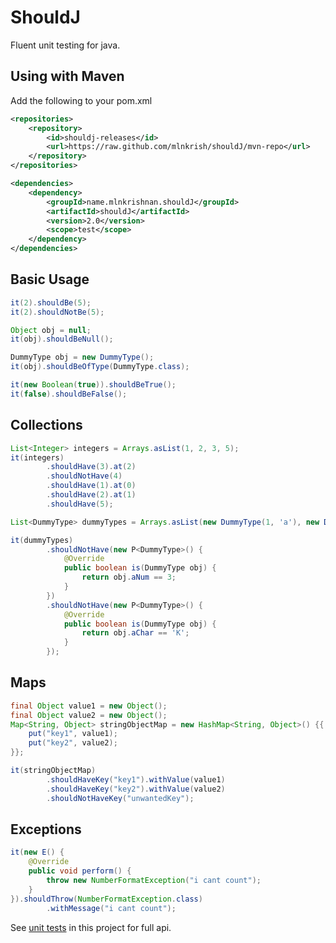 # ShouldJ

Fluent unit testing for java.

## Using with Maven

Add the following to your pom.xml

```xml
<repositories>
    <repository>
        <id>shouldj-releases</id>
        <url>https://raw.github.com/mlnkrish/shouldJ/mvn-repo</url>
    </repository>
</repositories>

<dependencies>
    <dependency>
        <groupId>name.mlnkrishnan.shouldJ</groupId>
        <artifactId>shouldJ</artifactId>
        <version>2.0</version>
        <scope>test</scope>
    </dependency>
</dependencies>
```

## Basic Usage


```java
it(2).shouldBe(5);
it(2).shouldNotBe(5);

Object obj = null;
it(obj).shouldBeNull();

DummyType obj = new DummyType();
it(obj).shouldBeOfType(DummyType.class);

it(new Boolean(true)).shouldBeTrue();
it(false).shouldBeFalse();
```

## Collections

```java
List<Integer> integers = Arrays.asList(1, 2, 3, 5);
it(integers)
        .shouldHave(3).at(2)
        .shouldNotHave(4)
        .shouldHave(1).at(0)
        .shouldHave(2).at(1)
        .shouldHave(5);

List<DummyType> dummyTypes = Arrays.asList(new DummyType(1, 'a'), new DummyType(2, 'b'));

it(dummyTypes)
        .shouldNotHave(new P<DummyType>() {
            @Override
            public boolean is(DummyType obj) {
                return obj.aNum == 3;
            }
        })
        .shouldNotHave(new P<DummyType>() {
            @Override
            public boolean is(DummyType obj) {
                return obj.aChar == 'K';
            }
        });
```

## Maps
```java
final Object value1 = new Object();
final Object value2 = new Object();
Map<String, Object> stringObjectMap = new HashMap<String, Object>() {{
    put("key1", value1);
    put("key2", value2);
}};

it(stringObjectMap)
        .shouldHaveKey("key1").withValue(value1)
        .shouldHaveKey("key2").withValue(value2)
        .shouldNotHaveKey("unwantedKey");
```

## Exceptions
```java
it(new E() {
    @Override
    public void perform() {
        throw new NumberFormatException("i cant count");
    }
}).shouldThrow(NumberFormatException.class)
        .withMessage("i cant count");

```

See [unit tests](https://github.com/mlnkrish/shouldJ/tree/master/src/test/java/name/mlnkrishnan/shouldJ/asserter) in this project for full api.

